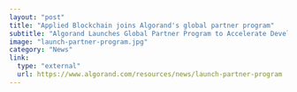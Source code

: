 ```yaml
---
layout: "post"
title: "Applied Blockchain joins Algorand's global partner program"
subtitle: "Algorand Launches Global Partner Program to Accelerate Development and Adoption of Blockchain-Powered Products and Services."
image: "launch-partner-program.jpg"
category: "News"
link:
  type: "external"
  url: https://www.algorand.com/resources/news/launch-partner-program
---
```

